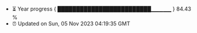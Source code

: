 - ⏳ Year progress { █████████████████████████▁▁▁▁▁ } 84.43 %
- ⏰ Updated on Sun, 05 Nov 2023 04:19:35 GMT

